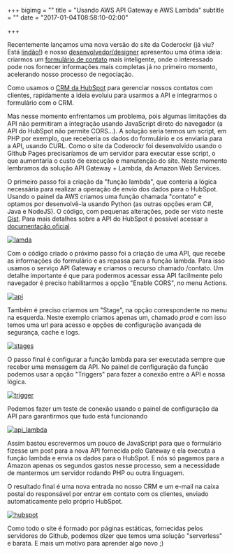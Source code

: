 +++
bigimg = ""
title = "Usando AWS API Gateway e AWS Lambda"
subtitle = ""
date = "2017-01-04T08:58:10-02:00"

+++

Recentemente lançamos uma nova versão do site da Coderockr (já viu? Está [lindão!](http://coderockr.com)) e nosso [desenvolvedor/designer](https://www.facebook.com/raonymarcondes) apresentou uma ótima ideia: criarmos um [formulário de contato](http://coderockr.com/contact.html) mais inteligente, onde o interessado pode nos fornecer informações mais completas já no primeiro momento, acelerando nosso processo de negociação. 

Como usamos o [CRM da HubSpot](https://www.hubspot.com/products/crm) para gerenciar nossos contatos com clientes, rapidamente a ideia evoluiu para usarmos a API e integrarmos o formulário com o CRM. 

<!--more-->

Mas nesse momento enfrentamos um problema, pois algumas limitações da API não permitiram a integração usando JavaScript direto do navegador (a API do HubSpot não permite CORS...). A solução seria termos um script, em PHP por exemplo, que receberia os dados do formulário e os enviaria para a API, usando CURL. Como o site da Coderockr foi desenvolvido usando o Github Pages precisaríamos de um servidor para executar esse script, o que aumentaria o custo de execução e manutenção do site. Neste momento lembramos da solução API Gateway + Lambda, da Amazon Web Services. 

O primeiro passo foi a criação da "função lambda", que conteria a lógica necessária para realizar a operação de envio dos dados para o HubSpot. Usando o painel da AWS criamos uma função chamada "contato" e optamos por desenvolvê-la usando Python (as outras opções eram C#, Java e NodeJS). O código, com pequenas alterações, pode ser visto neste [Gist](https://gist.github.com/eminetto/dfeade6e3bca92496ba5ecbb89d51580). Para mais detalhes sobre a API do HubSpot é possível acessar a [documentação oficial](https://developers.hubspot.com). 

[![lamda](/images/posts/postAWS/lambda.png)](/images/posts/postAWS/lambda.png) 

Com o código criado o próximo passo foi a criação de uma API, que recebe as informações do formulário e as repassa para a função lambda. Para isso usamos o serviço API Gateway e criamos o recurso chamado /contato. Um detalhe importante é que para podermos acessar essa API facilmente pelo navegador é preciso habilitarmos a opção "Enable CORS", no menu Actions. 

[![api](/images/posts/postAWS/api.png)](/images/posts/postAWS/api.png)

Também é preciso criarmos um "Stage", na opção correspondente no menu na esquerda. Neste exemplo criamos apenas um, chamado *prod* e com isso temos uma url para acesso e opções de configuração avançada de segurança, cache e logs. 

[![stages](/images/posts/postAWS/stages.png)](/images/posts/postAWS/stages.png)

O passo final é configurar a função lambda para ser executada sempre que receber uma mensagem da API. No painel de configuração da função podemos usar a opção "Triggers" para fazer a conexão entre a API e nossa lógica. 

[![trigger](/images/posts/postAWS/trigger.png)](/images/posts/postAWS/trigger.png)

Podemos fazer um teste de conexão usando o painel de configuração da API para garantirmos que tudo está funcionando

[![api_lambda](/images/posts/postAWS/api_lambda.png)](/images/posts/postAWS/api_lambda.png)

Assim bastou escrevermos um pouco de JavaScript para que o formulário fizesse um post para a nova API fornecida pelo Gateway e ela executa a função lambda e envia os dados para o HubSpot. E nós só pagamos para a Amazon apenas os segundos gastos nesse processo, sem a necessidade de mantermos um servidor rodando PHP ou outra linguagem. 

O resultado final é uma nova entrada no nosso CRM e um e-mail na  caixa postal do responsável por entrar em contato com os clientes, enviado automaticamente pelo próprio HubSpot.

[![hubspot](/images/posts/postAWS/hubspot.png)](/images/posts/postAWS/hubspot.png)

Como todo o site é formado por páginas estáticas, fornecidas pelos servidores do Github, podemos dizer que temos uma solução "serverless" e barata. E mais um motivo para aprender algo novo ;)
